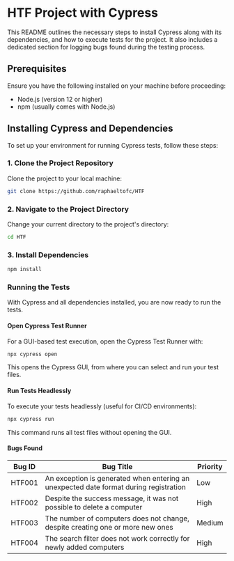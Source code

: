 # HTF Project with Cypress

This README outlines the necessary steps to install Cypress along with its dependencies, and how to execute tests for the project. It also includes a dedicated section for logging bugs found during the testing process.

## Prerequisites

Ensure you have the following installed on your machine before proceeding:
- Node.js (version 12 or higher)
- npm (usually comes with Node.js)

## Installing Cypress and Dependencies

To set up your environment for running Cypress tests, follow these steps:

### 1. Clone the Project Repository

Clone the project to your local machine:

```bash
git clone https://github.com/raphaeltofc/HTF
```

### 2. Navigate to the Project Directory
Change your current directory to the project's directory:
```bash
cd HTF
```

### 3. Install Dependencies
```bash
npm install
```

### Running the Tests
With Cypress and all dependencies installed, you are now ready to run the tests.

#### Open Cypress Test Runner
For a GUI-based test execution, open the Cypress Test Runner with:

```bash
npx cypress open
```
This opens the Cypress GUI, from where you can select and run your test files.

#### Run Tests Headlessly
To execute your tests headlessly (useful for CI/CD environments):
```bash
npx cypress run
```
This command runs all test files without opening the GUI.

#### Bugs Found
| Bug ID | Bug Title                                                              | Priority |
|--------|------------------------------------------------------------------------|----------|
| HTF001 | An exception is generated when entering an unexpected date format during registration | Low      |
| HTF002 | Despite the success message, it was not possible to delete a computer | High     |
| HTF003 | The number of computers does not change, despite creating one or more new ones | Medium   |
| HTF004 | The search filter does not work correctly for newly added computers    | High     |



